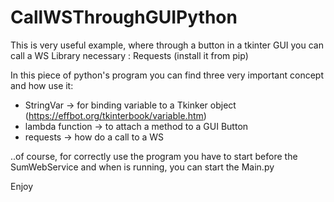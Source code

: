 # CallWSThroughGUIPython
This is very useful example, where through a button in a tkinter GUI you can call a WS
Library necessary : Requests (install it from pip)

In this piece of python's program you can find three very important concept and how use it:
- StringVar -> for binding variable to a Tkinker object (https://effbot.org/tkinterbook/variable.htm)
- lambda function -> to attach a method to a GUI Button
- requests -> how do a call to a WS

..of course, for correctly use the program you have to start before the SumWebService and when is running, you can start the Main.py

Enjoy
